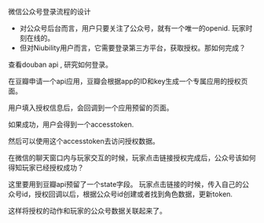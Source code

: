 微信公众号登录流程的设计



- 对公众号后台而言，用户只要关注了公众号，就有一个唯一的openid. 玩家时刻在线的。
- 但对Niubility用户而言，它需要登录第三方平台，获取授权。那如何完成？

查看douban api , 研究如何登录。

在豆瓣申请一个api应用，豆瓣会根据app的ID和key生成一个专属应用的授权页面。

用户填入授权信息后，会回调到一个应用预留的页面。

如果成功，用户会得到一个accesstoken.

然后可以使用这个accesstoken去访问授权数据。


在微信的聊天窗口内与玩家交互的时候，玩家点击链接授权完成后，公众号该如何得知玩家已经授权成功？


这里要用到豆瓣api预留了一个state字段。
玩家点击链接的时候，传入自己的公众号id，授权回调以后，根据公众号id创建或者找到角色数据，更新token.


这样将授权的动作和玩家的公众号数据关联起来了。

